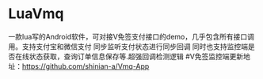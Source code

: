 # LuaVmq
一款lua写的Android软件，可对接V免签支付接口的demo，几乎包含所有接口调用。支持支付宝和微信支付 同步监听支付状态进行同步回调 同时也支持监控端是否在线状态获取，查询订单信息保存等.超强回调检测逻辑  #V免签监控端更新地址：https://github.com/shinian-a/Vmq-App 

